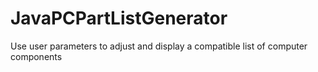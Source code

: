 # JavaPCPartListGenerator
 Use user parameters to adjust and display a compatible list of computer components
